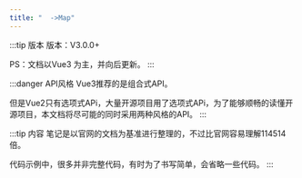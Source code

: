 ```yaml
---
title: "  ->Map"
---
```

:::tip 版本
版本：V3.0.0+

PS：文档以Vue3 为主，并向后更新。
:::


:::danger API风格
Vue3推荐的是组合式API。

但是Vue2只有选项式APi，大量开源项目用了选项式APi，为了能够顺畅的读懂开源项目，本文档将尽可能的同时采用两种风格的API。
:::

:::tip 内容
笔记是以官网的文档为基准进行整理的，不过比官网容易理解114514倍。  

代码示例中，很多并非完整代码，有时为了书写简单，会省略一些代码。
:::